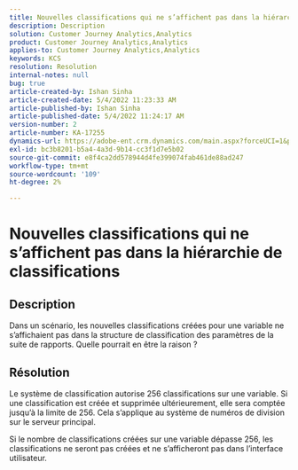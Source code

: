 ```yaml
---
title: Nouvelles classifications qui ne s’affichent pas dans la hiérarchie de classifications
description: Description
solution: Customer Journey Analytics,Analytics
product: Customer Journey Analytics,Analytics
applies-to: Customer Journey Analytics,Analytics
keywords: KCS
resolution: Resolution
internal-notes: null
bug: true
article-created-by: Ishan Sinha
article-created-date: 5/4/2022 11:23:33 AM
article-published-by: Ishan Sinha
article-published-date: 5/4/2022 11:24:17 AM
version-number: 2
article-number: KA-17255
dynamics-url: https://adobe-ent.crm.dynamics.com/main.aspx?forceUCI=1&pagetype=entityrecord&etn=knowledgearticle&id=8489a29c-9ccb-ec11-a7b5-6045bd00db25
exl-id: bc3b8201-b5a4-4a3d-9b14-cc3f1d7e5b02
source-git-commit: e8f4ca2dd578944d4fe399074fab461de88ad247
workflow-type: tm+mt
source-wordcount: '109'
ht-degree: 2%

---
```


# Nouvelles classifications qui ne s’affichent pas dans la hiérarchie de classifications

## Description


Dans un scénario, les nouvelles classifications créées pour une variable ne s’affichaient pas dans la structure de classification des paramètres de la suite de rapports. Quelle pourrait en être la raison ?


## Résolution


Le système de classification autorise 256 classifications sur une variable. Si une classification est créée et supprimée ultérieurement, elle sera comptée jusqu’à la limite de 256. Cela s’applique au système de numéros de division sur le serveur principal.

Si le nombre de classifications créées sur une variable dépasse 256, les classifications ne seront pas créées et ne s’afficheront pas dans l’interface utilisateur.
